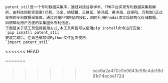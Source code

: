     patent_stil是一个专利数据采集库，通过对接谷歌学术、FPO平台实现专利数据采集和解析，由科技创新实验室(邓乾、马全、姚嵇馨、王慕延、骆鸿威、黄泽亮、白徐阳、万和伽)正式发布的专利数据采集库，通过对接FPO网站的接口，同时利用Pnadas库实现结构化存储数据，科研帮助用户方便的采集国外专利信息。
    下面是关于该工具包得使用方式,本工具库包可以使用pip install命令进行安装:
    `pip isnatll patent_stil`
    安装完成后，在自己编写得Python文件里面使用:
    `import patent_stil`
<<<<<<< HEAD
    
=======
    
>>>>>>> eac6a2a470c9e0643e98c4de18d91d14ecbe172d
